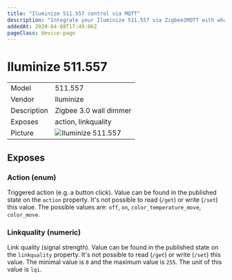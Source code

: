 ```yaml
---
title: "Iluminize 511.557 control via MQTT"
description: "Integrate your Iluminize 511.557 via Zigbee2MQTT with whatever smart home infrastructure you are using without the vendors bridge or gateway."
addedAt: 2020-04-08T17:49:06Z
pageClass: device-page
---
```


<!-- !!!! -->
<!-- ATTENTION: This file is auto-generated through docgen! -->
<!-- You can only edit the "Notes"-Section between the two comment lines "Notes BEGIN" and "Notes END". -->
<!-- Do not use h1 or h2 heading within "## Notes"-Section. -->
<!-- !!!! -->

# Iluminize 511.557

|     |     |
|-----|-----|
| Model | 511.557  |
| Vendor  | Iluminize  |
| Description | Zigbee 3.0 wall dimmer |
| Exposes | action, linkquality |
| Picture | ![Iluminize 511.557](https://www.zigbee2mqtt.io/images/devices/511.557.jpg) |


<!-- Notes BEGIN: You can edit here. Add "## Notes" headline if not already present. -->


<!-- Notes END: Do not edit below this line -->



## Exposes

### Action (enum)
Triggered action (e.g. a button click).
Value can be found in the published state on the `action` property.
It's not possible to read (`/get`) or write (`/set`) this value.
The possible values are: `off`, `on`, `color_temperature_move`, `color_move`.

### Linkquality (numeric)
Link quality (signal strength).
Value can be found in the published state on the `linkquality` property.
It's not possible to read (`/get`) or write (`/set`) this value.
The minimal value is `0` and the maximum value is `255`.
The unit of this value is `lqi`.

